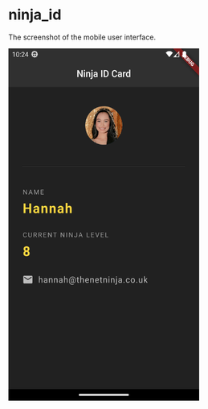 # ninja_id

The screenshot of the mobile user interface.

<img src="/assets/hanna.png" style="height: 700px; width: 380px;">
